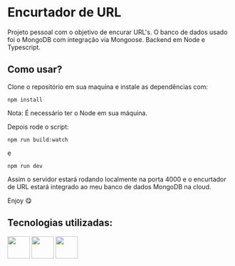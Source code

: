 # Encurtador de URL

Projeto pessoal com o objetivo de encurar URL's. O banco de dados usado foi o MongoDB com integração via Mongoose. Backend em Node e Typescript.

## Como usar?

Clone o repositório em sua maquina e instale as dependências com:

```
npm install
```

Nota: É necessário ter o Node em sua máquina.

Depois rode o script:

```
npm run build:watch
```
e
```
npm run dev
```

Assim o servidor estará rodando localmente na porta 4000 e o encurtador de URL estará integrado ao meu banco de dados MongoDB na cloud.

Enjoy 😋

## Tecnologias utilizadas:
<div>
    <img height="50rem" src="https://cdn.jsdelivr.net/gh/devicons/devicon/icons/nodejs/nodejs-original-wordmark.svg" />
    <img height="50rem" src="https://cdn.jsdelivr.net/gh/devicons/devicon/icons/typescript/typescript-original.svg" />
    <img height="50rem" src="https://cdn.jsdelivr.net/gh/devicons/devicon/icons/mongodb/mongodb-original-wordmark.svg" />
</div>
